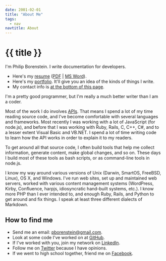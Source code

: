 ```yaml
---
date: 2001-02-01
title: "About Me"
tags:
  - nav
navtitle: About
---
```



# {{ title }}

I'm Philip Borenstein. I write documentation for developers.

-   Here's my [resume](https://portfolio.pborenstein.com/resume/pbresume.html) ([PDF](https://portfolio.pborenstein.com/resume/pbresume.pdf) | [MS
    Word](https://portfolio.pborenstein.com/resume/pbresume.docx)).
-   Here's my [portfolio](https://portfolio.pborenstein.com/). It'll give you an idea of
    the kinds of things I write.
-   My contact info is [at the bottom of this page](#contact).

<!-- I'm available for work, both for short-term contracts, and for
full-time work. I like working with people who are doing interesting
things. -->

I'm a pretty good programmer, but I'm really a much better writer than
I am a coder.

Most of the work I do involves
[APIs](https://en.wikipedia.org/wiki/API "application programming interfaces").
That means I spend a lot of my time reading source code, and I've
become comfortable with several languages and frameworks. Most recently
I was working with a lot of JavaScript (for node.js), and before that I
was working with Ruby, Rails, C, C++, C#, and to a lesser extent Visual
Basic and VB.NET. I spend a lot of time writing code to learn how the
API works in order to explain it to my readers.

To get around all that source code, I often build tools that help me
collect information, generate content, make global changes, and so on.
These days I build most of these tools as bash scripts, or as
command-line tools in node.js.

I know my way around various versions of Unix (Darwin, SmartOS, FreeBSD,
Linux), OS X, and Windows. I've run web sites, set up and maintained
web servers, worked with various content management systems (WordPress,
Kirby, Confluence, harpjs, idiosyncratic hand-built systems, etc.). I
know more PHP than I ever intended to, and enough Ruby, Rails, and
Python to get around and fix things. I speak at least three different
dialects of Markdown.

How to find me
--------------
<a id="contact"/>

-   Send me an email: <pborenstein@gmail.com>.
-   Look at some code I've worked on at
    [GitHub](https://github.com/pborenstein).
-   If I've worked with you, join my network on
    [LinkedIn](https://www.linkedin.com/in/pborenstein).
-   Follow me on [Twitter](https://twitter.com/pborenstein) because I
    have opinions.
-   If we went to high school together, friend me on
    [Facebook](https://www.facebook.com/pborenstein).
